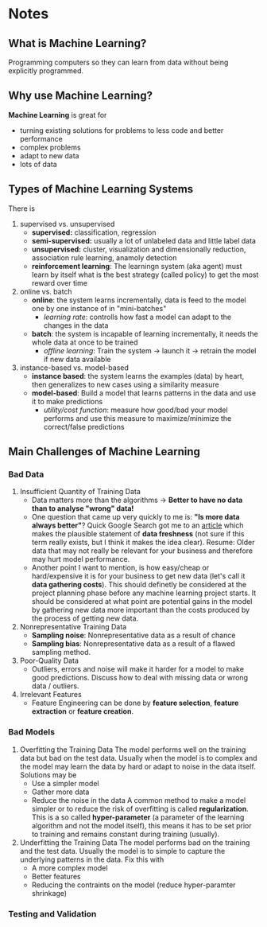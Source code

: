 # Notes

## What is Machine Learning?
Programming computers so they can learn from data without being explicitly programmed. 

## Why use Machine Learning?
__Machine Learning__ is great for
* turning existing solutions for problems to less code and better performance 
* complex problems
* adapt to new data
* lots of data

## Types of Machine Learning Systems
There is
1. supervised vs. unsupervised
    * __supervised:__ classification, regression
    * __semi-supervised:__ usually a lot of unlabeled data and little label data
    * __unsupervised:__ cluster, visualization and dimensionally reduction, association rule learning, anamoly detection
    * __reinforcement learning__: The learningn system (aka agent) must learn by itself what is the best strategy (called policy) to get the most reward over time
2. online vs. batch
    * __online__: the system learns incrementally, data is feed to the model one by one instance of in "mini-batches"
        * _learning rate_: controlls how fast a model can adapt to the changes in the data
    * __batch__: the system is incapable of learning incrementally, it needs the whole data at once to be trained
        * _offline learning_: Train the system -> launch it -> retrain the model if new data available
3. instance-based vs. model-based
    * __instance based__: the system learns the examples (data) by heart, then generalizes to new cases using a similarity measure
    * __model-based__: Build a model that learns patterns in the data and use it to make predictions
        * _utility/cost function_: measure how good/bad your model performs and use this measure to maximize/minimize the correct/false predictions

## Main Challenges of Machine Learning
### Bad Data
1. Insufficient Quantity of Training Data
    * Data matters more than the algorithms -> __Better to have no data than to analyse "wrong" data!__
    * One question that came up very quickly to me is: __"Is more data always better"__? Quick Google Search got me to an [article](https://harbourfronts.com/machine-learning-is-more-data-always-better/) which makes the plausible statement of __data freshness__ (not sure if this term really exists, but I think it makes the idea clear). Resume: Older data that may not really be relevant for your business and therefore may hurt model performance. 
    * Another point I want to mention, is how easy/cheap or hard/expensive it is for your business to get new data (let's call it __data gathering costs__). This should definetly be considered at the project planning phase before any machine learning project starts. It should be considered at what point are potential gains in the model by gathering new data more important than the costs produced by the process of getting new data.
2. Nonrepresentative Training Data
    * __Sampling noise__: Nonrepresentative data as a result of chance
    * __Sampling bias__: Nonrepresentative data as a result of a flawed sampling method. 
3. Poor-Quality Data
    * Outliers, errors and noise will make it harder for a model to make good predictions. Discuss how to deal with missing data or wrong data / outliers. 
4. Irrelevant Features
    * Feature Engineering can be done by __feature selection__, __feature extraction__ or __feature creation__.
### Bad Models
1. Overfitting the Training Data
The model performs well on the training data but bad on the test data. Usually when the model is to complex and the model may learn the data by hard or adapt to noise in the data itself. Solutions may be
    * Use a simpler model
    * Gather more data
    * Reduce the noise in the data
A common method to make a model simpler or to reduce the risk of overfitting is called __regularization__. This is a so called __hyper-parameter__ (a parameter of the learning algorithm and not the model itself), this means it has to be set prior to training and remains constant during training (usually).
2. Underfitting the Training Data
The model performs bad on the training and the test data. Usually the model is to simple to capture the underlying patterns in the data. Fix this with
    * A more complex model
    * Better features
    * Reducing the contraints on the model (reduce hyper-paramter shrinkage)

### Testing and Validation



